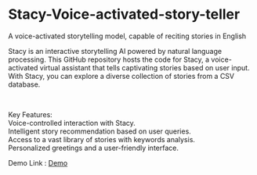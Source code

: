# Stacy-Voice-activated-story-teller
A voice-activated storytelling model, capable of reciting stories in English

Stacy is an interactive storytelling AI powered by natural language processing. This GitHub repository hosts the code for Stacy, a voice-activated virtual assistant that tells captivating stories based on user input. With Stacy, you can explore a diverse collection of stories from a CSV database.

<br>

Key Features:
<br>
Voice-controlled interaction with Stacy.<br>
Intelligent story recommendation based on user queries.<br>
Access to a vast library of stories with keywords analysis.<br>
Personalized greetings and a user-friendly interface.<br>

Demo Link : <a href="https://drive.google.com/file/d/1aooSOKk1Mrc8Tg2RALOMtRX5vsNAsNaV/view?usp=sharing">Demo 
